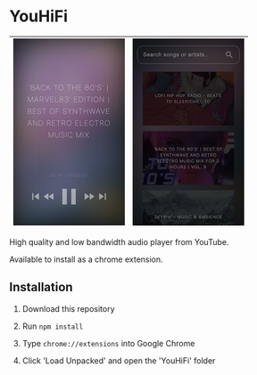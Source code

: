 # YouHiFi

| ![Player](./images/screenshot1.png) | ![Search](./images/screenshot2.png) |
|:-----------------------------------:|:-----------------------------------:|

High quality and low bandwidth audio player from YouTube.

Available to install as a chrome extension.

## Installation

1. Download this repository

2. Run `npm install`

3. Type `chrome://extensions` into Google Chrome

4. Click 'Load Unpacked' and open the 'YouHiFi' folder

